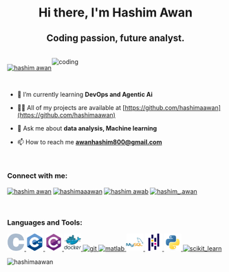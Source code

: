 <h1 align="center">Hi there, I'm Hashim Awan</h1>
<h2 align="center">Coding passion, future analyst.</h2>
<br>
<img align = "right" alt="coding"width="400" src ="https://media.giphy.com/media/v1.Y2lkPTc5MGI3NjExaWFjYTNubGZmcmdzbW80Y2V3aHlqeG5lOThzNzNkNnJ5dGNsenlyOSZlcD12MV9pbnRlcm5hbF9naWZfYnlfaWQmY3Q9Zw/LaVp0AyqR5bGsC5Cbm/giphy.gif">

<p align="left"> <a href="https://twitter.com/hashim awan" target="blank"><img src="https://img.shields.io/twitter/follow/hashim awan?logo=twitter&style=for-the-badge" alt="hashim awan" /></a> </p>
<br>

- 🌱 I’m currently learning **DevOps and Agentic Ai**

- 👨‍💻 All of my projects are available at [https://github.com/hashimaawan](https://github.com/hashimaawan)

- 💬 Ask me about **data analysis, Machine learning**

- 📫 How to reach me **awanhashim800@gmail.com**

<br>
<h3 align="left">Connect with me:</h3>
<p align="left">
<a href="https://twitter.com/hashim awan" target="blank"><img align="center" src="https://raw.githubusercontent.com/rahuldkjain/github-profile-readme-generator/master/src/images/icons/Social/twitter.svg" alt="hashim awan" height="30" width="40" /></a>
<a href="https://kaggle.com/hashimaaawan" target="blank"><img align="center" src="https://raw.githubusercontent.com/rahuldkjain/github-profile-readme-generator/master/src/images/icons/Social/kaggle.svg" alt="hashimaaawan" height="30" width="40" /></a>
<a href="https://fb.com/hashim awab" target="blank"><img align="center" src="https://raw.githubusercontent.com/rahuldkjain/github-profile-readme-generator/master/src/images/icons/Social/facebook.svg" alt="hashim awab" height="30" width="40" /></a>
<a href="https://instagram.com/hashim_.awan" target="blank"><img align="center" src="https://raw.githubusercontent.com/rahuldkjain/github-profile-readme-generator/master/src/images/icons/Social/instagram.svg" alt="hashim_.awan" height="30" width="40" /></a>
</p>
<br>
<h3 align="left">Languages and Tools:</h3>
<p align="left"> <a href="https://www.cprogramming.com/" target="_blank" rel="noreferrer"> <img src="https://raw.githubusercontent.com/devicons/devicon/master/icons/c/c-original.svg" alt="c" width="40" height="40"/> </a> <a href="https://www.w3schools.com/cpp/" target="_blank" rel="noreferrer"> <img src="https://raw.githubusercontent.com/devicons/devicon/master/icons/cplusplus/cplusplus-original.svg" alt="cplusplus" width="40" height="40"/> </a> <a href="https://www.w3schools.com/cs/" target="_blank" rel="noreferrer"> <img src="https://raw.githubusercontent.com/devicons/devicon/master/icons/csharp/csharp-original.svg" alt="csharp" width="40" height="40"/> </a> <a href="https://www.docker.com/" target="_blank" rel="noreferrer"> <img src="https://raw.githubusercontent.com/devicons/devicon/master/icons/docker/docker-original-wordmark.svg" alt="docker" width="40" height="40"/> </a> <a href="https://git-scm.com/" target="_blank" rel="noreferrer"> <img src="https://www.vectorlogo.zone/logos/git-scm/git-scm-icon.svg" alt="git" width="40" height="40"/> </a> <a href="https://www.mathworks.com/" target="_blank" rel="noreferrer"> <img src="https://upload.wikimedia.org/wikipedia/commons/2/21/Matlab_Logo.png" alt="matlab" width="40" height="40"/> </a> <a href="https://www.mysql.com/" target="_blank" rel="noreferrer"> <img src="https://raw.githubusercontent.com/devicons/devicon/master/icons/mysql/mysql-original-wordmark.svg" alt="mysql" width="40" height="40"/> </a> <a href="https://pandas.pydata.org/" target="_blank" rel="noreferrer"> <img src="https://raw.githubusercontent.com/devicons/devicon/2ae2a900d2f041da66e950e4d48052658d850630/icons/pandas/pandas-original.svg" alt="pandas" width="40" height="40"/> </a> <a href="https://www.python.org" target="_blank" rel="noreferrer"> <img src="https://raw.githubusercontent.com/devicons/devicon/master/icons/python/python-original.svg" alt="python" width="40" height="40"/> </a> <a href="https://scikit-learn.org/" target="_blank" rel="noreferrer"> <img src="https://upload.wikimedia.org/wikipedia/commons/0/05/Scikit_learn_logo_small.svg" alt="scikit_learn" width="40" height="40"/> </a> </p>

<p><img align="left" src="https://github-readme-stats.vercel.app/api/top-langs?username=hashimaawan&show_icons=true&locale=en&layout=compact" alt="hashimaawan" /></p>

